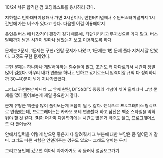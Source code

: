 10/24 서류 합격한 겸 코딩테스트를 응시하러 갔다.

지하철로 인하대역이용해서 가면 2시간이나, 인천터미널에서 수원버스터미널까지 1시간만에 가는 버스가 있다고 한다. 다음엔 이걸 이용해야지

용인은 버스 배차 간격이 굉장히 길기 때문에, 최단거리라고 무지성으로 가지 말고, 버스 탈때까지 남은 시간이 얼마나 남았는지 보고 이용하도록 하자

문제는 2문제, 1문제는 구현+완탐 문제가 나왔고, 1문제는 1번 문제 풀다 지쳐서 잘 안봤다. 그것도 구현 문제였다.

구현 문제는 하나하나 개발해야하는 함수들이 많고, 조건도 꽤 까다로워서 시간이 정말 많이 걸렸다. 아무리 내가 연습을 하나도 안하고 갔기로소니 입력이랑 규칙 다 정리하니까 30~40분이 넘게 지나가있었다.

그리고 구현뿐만 아니라 그 안에 완탐, DFS&BFS 등등의 개념이 섞여 출제되니 그냥 문제를 많이 풀어보는게 제일 중요한거 같다.

문제 유형은 백준을 많이 풀어보는게 도움이 될 것 같다. 갠적으로 프로그래머스 형식으로 연습했는데, 프로그래머스는 카카오 코테 연습할때 하고 삼전은 백준 스타일을 익혀둬야 할 것 같다.
결론: 어차피 다음학기에는 시간도 많은거 백준도 풀고, 프로그래머스도 다 풀어놓자

안에서 입력을 어떻게 받으면 좋은지 다 알려줘서 그 부분에 대한 부담은 좀 덜어진거 같다. 그래도 다른 시험은 안알려주는 경우도 있으니 그래도 알아는 두자

그리고 용인에 갔으면 희아네 과자가게도 꼭 들러서 얼굴보고가기.
